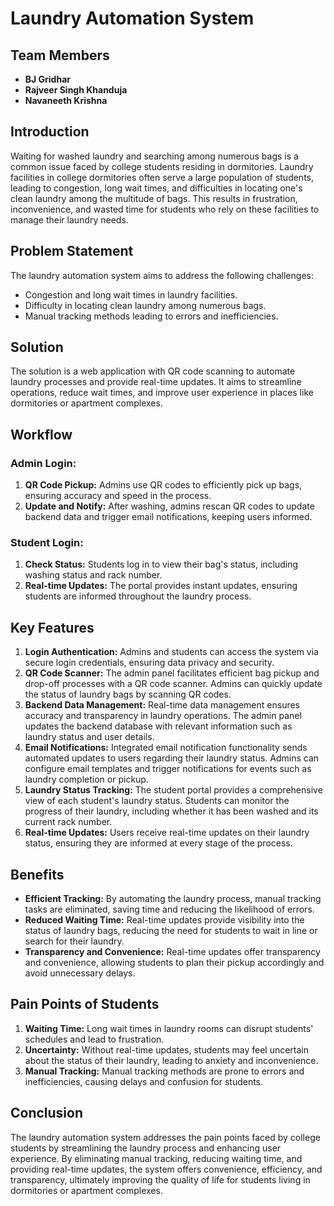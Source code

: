 # Laundry Automation System

## Team Members
- **BJ Gridhar**
- **Rajveer Singh Khanduja**
- **Navaneeth Krishna**

## Introduction
Waiting for washed laundry and searching among numerous bags is a common issue faced by college students residing in dormitories. Laundry facilities in college dormitories often serve a large population of students, leading to congestion, long wait times, and difficulties in locating one's clean laundry among the multitude of bags. This results in frustration, inconvenience, and wasted time for students who rely on these facilities to manage their laundry needs.

## Problem Statement
The laundry automation system aims to address the following challenges:
- Congestion and long wait times in laundry facilities.
- Difficulty in locating clean laundry among numerous bags.
- Manual tracking methods leading to errors and inefficiencies.

## Solution
The solution is a web application with QR code scanning to automate laundry processes and provide real-time updates. It aims to streamline operations, reduce wait times, and improve user experience in places like dormitories or apartment complexes.

## Workflow
### Admin Login:
1. **QR Code Pickup:** Admins use QR codes to efficiently pick up bags, ensuring accuracy and speed in the process.
2. **Update and Notify:** After washing, admins rescan QR codes to update backend data and trigger email notifications, keeping users informed.
### Student Login:
1. **Check Status:** Students log in to view their bag's status, including washing status and rack number.
2. **Real-time Updates:** The portal provides instant updates, ensuring students are informed throughout the laundry process.

## Key Features
1. **Login Authentication:** Admins and students can access the system via secure login credentials, ensuring data privacy and security.
2. **QR Code Scanner:** The admin panel facilitates efficient bag pickup and drop-off processes with a QR code scanner. Admins can quickly update the status of laundry bags by scanning QR codes.
3. **Backend Data Management:** Real-time data management ensures accuracy and transparency in laundry operations. The admin panel updates the backend database with relevant information such as laundry status and user details.
4. **Email Notifications:** Integrated email notification functionality sends automated updates to users regarding their laundry status. Admins can configure email templates and trigger notifications for events such as laundry completion or pickup.
5. **Laundry Status Tracking:** The student portal provides a comprehensive view of each student's laundry status. Students can monitor the progress of their laundry, including whether it has been washed and its current rack number.
6. **Real-time Updates:** Users receive real-time updates on their laundry status, ensuring they are informed at every stage of the process.

## Benefits
- **Efficient Tracking:** By automating the laundry process, manual tracking tasks are eliminated, saving time and reducing the likelihood of errors.
- **Reduced Waiting Time:** Real-time updates provide visibility into the status of laundry bags, reducing the need for students to wait in line or search for their laundry.
- **Transparency and Convenience:** Real-time updates offer transparency and convenience, allowing students to plan their pickup accordingly and avoid unnecessary delays.

## Pain Points of Students
1. **Waiting Time:** Long wait times in laundry rooms can disrupt students' schedules and lead to frustration.
2. **Uncertainty:** Without real-time updates, students may feel uncertain about the status of their laundry, leading to anxiety and inconvenience.
3. **Manual Tracking:** Manual tracking methods are prone to errors and inefficiencies, causing delays and confusion for students.

## Conclusion
The laundry automation system addresses the pain points faced by college students by streamlining the laundry process and enhancing user experience. By eliminating manual tracking, reducing waiting time, and providing real-time updates, the system offers convenience, efficiency, and transparency, ultimately improving the quality of life for students living in dormitories or apartment complexes.

